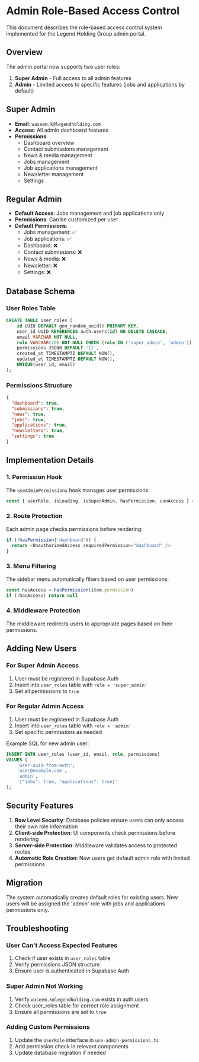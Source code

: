 # Admin Role-Based Access Control

This document describes the role-based access control system implemented for the Legend Holding Group admin portal.

## Overview

The admin portal now supports two user roles:

1. **Super Admin** - Full access to all admin features
2. **Admin** - Limited access to specific features (jobs and applications by default)

## Super Admin

- **Email**: `waseem.k@legendholding.com`
- **Access**: All admin dashboard features
- **Permissions**: 
  - Dashboard overview
  - Contact submissions management
  - News & media management
  - Jobs management
  - Job applications management
  - Newsletter management
  - Settings

## Regular Admin

- **Default Access**: Jobs management and job applications only
- **Permissions**: Can be customized per user
- **Default Permissions**:
  - Jobs management: ✅
  - Job applications: ✅
  - Dashboard: ❌
  - Contact submissions: ❌
  - News & media: ❌
  - Newsletter: ❌
  - Settings: ❌

## Database Schema

### User Roles Table

```sql
CREATE TABLE user_roles (
    id UUID DEFAULT gen_random_uuid() PRIMARY KEY,
    user_id UUID REFERENCES auth.users(id) ON DELETE CASCADE,
    email VARCHAR NOT NULL,
    role VARCHAR(20) NOT NULL CHECK (role IN ('super_admin', 'admin')),
    permissions JSONB DEFAULT '{}',
    created_at TIMESTAMPTZ DEFAULT NOW(),
    updated_at TIMESTAMPTZ DEFAULT NOW(),
    UNIQUE(user_id, email)
);
```

### Permissions Structure

```json
{
  "dashboard": true,
  "submissions": true,
  "news": true,
  "jobs": true,
  "applications": true,
  "newsletters": true,
  "settings": true
}
```

## Implementation Details

### 1. Permission Hook

The `useAdminPermissions` hook manages user permissions:

```typescript
const { userRole, isLoading, isSuperAdmin, hasPermission, canAccess } = useAdminPermissions()
```

### 2. Route Protection

Each admin page checks permissions before rendering:

```typescript
if (!hasPermission('dashboard')) {
  return <UnauthorizedAccess requiredPermission="dashboard" />
}
```

### 3. Menu Filtering

The sidebar menu automatically filters based on user permissions:

```typescript
const hasAccess = hasPermission(item.permission)
if (!hasAccess) return null
```

### 4. Middleware Protection

The middleware redirects users to appropriate pages based on their permissions.

## Adding New Users

### For Super Admin Access

1. User must be registered in Supabase Auth
2. Insert into `user_roles` table with `role = 'super_admin'`
3. Set all permissions to `true`

### For Regular Admin Access

1. User must be registered in Supabase Auth
2. Insert into `user_roles` table with `role = 'admin'`
3. Set specific permissions as needed

Example SQL for new admin user:

```sql
INSERT INTO user_roles (user_id, email, role, permissions) 
VALUES (
    'user-uuid-from-auth',
    'user@example.com',
    'admin',
    '{"jobs": true, "applications": true}'
);
```

## Security Features

1. **Row Level Security**: Database policies ensure users can only access their own role information
2. **Client-side Protection**: UI components check permissions before rendering
3. **Server-side Protection**: Middleware validates access to protected routes
4. **Automatic Role Creation**: New users get default admin role with limited permissions

## Migration

The system automatically creates default roles for existing users. New users will be assigned the 'admin' role with jobs and applications permissions only.

## Troubleshooting

### User Can't Access Expected Features

1. Check if user exists in `user_roles` table
2. Verify permissions JSON structure
3. Ensure user is authenticated in Supabase Auth

### Super Admin Not Working

1. Verify `waseem.k@legendholding.com` exists in auth.users
2. Check user_roles table for correct role assignment
3. Ensure all permissions are set to `true`

### Adding Custom Permissions

1. Update the `UserRole` interface in `use-admin-permissions.ts`
2. Add permission check in relevant components
3. Update database migration if needed 